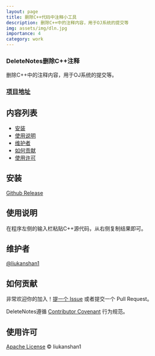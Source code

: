 ```yaml
---
layout: page
title: 删除C++代码中注释小工具
description: 删除C++中的注释内容，用于OJ系统的提交等
img: assets/img/dln.jpg
importance: 4
category: work
---
```


### DeleteNotes删除C++注释

删除C++中的注释内容，用于OJ系统的提交等。

### [项目地址](https://github.com/liukanshan1/DeleteNotes)

## 内容列表

- [安装](#安装)
- [使用说明](#使用说明)
- [维护者](#维护者)
- [如何贡献](#如何贡献)
- [使用许可](#使用许可)

## 安装

[Github Release](https://github.com/liukanshan1/DeleteNotes/releases)

## 使用说明

在程序左侧的输入栏粘贴C++源代码，从右侧复制结果即可。

## 维护者

[@liukanshan1](https://github.com/liukanshan1)

## 如何贡献

非常欢迎你的加入！[提一个 Issue](https://github.com/liukanshan1/DeleteNotes/issues) 或者提交一个 Pull Request。


DeleteNotes遵循 [Contributor Covenant](http://contributor-covenant.org/version/1/3/0/) 行为规范。


## 使用许可

[ Apache License](LICENSE) © liukanshan1